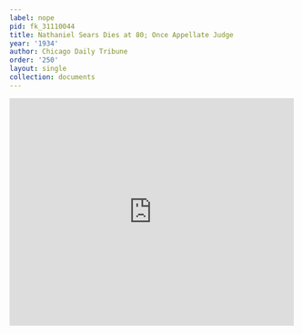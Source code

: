 ```yaml
---
label: nope
pid: fk_31110044
title: Nathaniel Sears Dies at 80; Once Appellate Judge
year: '1934'
author: Chicago Daily Tribune
order: '250'
layout: single
collection: documents
---
```

<iframe src="https://northwestern.app.box.com/embed/s/wwdigad4xfsflkdvasbjyhxqme3obhzs?sortColumn=date&view=list" width="500" height="400" frameborder="0" allowfullscreen webkitallowfullscreen msallowfullscreen></iframe>
